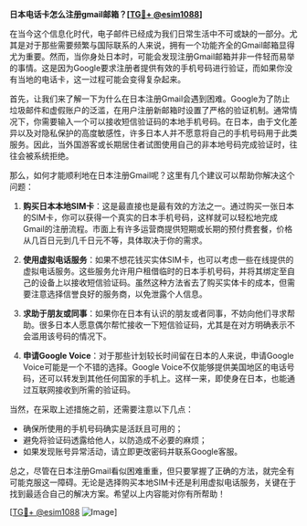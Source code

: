 **日本电话卡怎么注册gmail邮箱？[[TG💪+ @esim1088](https://t.me/s/esim1088)]**

在当今这个信息化时代，电子邮件已经成为我们日常生活中不可或缺的一部分。尤其是对于那些需要频繁与国际联系的人来说，拥有一个功能齐全的Gmail邮箱显得尤为重要。然而，当你身处日本时，可能会发现注册Gmail邮箱并非一件轻而易举的事情。这是因为Google要求注册者提供有效的手机号码进行验证，而如果你没有当地的电话卡，这一过程可能会变得复杂起来。

首先，让我们来了解一下为什么在日本注册Gmail会遇到困难。Google为了防止垃圾邮件和虚假账户的泛滥，在用户注册新邮箱时设置了严格的验证机制。通常情况下，你需要输入一个可以接收短信验证码的本地手机号码。在日本，由于文化差异以及对隐私保护的高度敏感性，许多日本人并不愿意将自己的手机号码用于此类服务。因此，当外国游客或长期居住者试图使用自己的非本地号码完成验证时，往往会被系统拒绝。

那么，如何才能顺利地在日本注册Gmail呢？这里有几个建议可以帮助你解决这个问题：

1. **购买日本本地SIM卡**：这是最直接也是最有效的方法之一。通过购买一张日本的SIM卡，你可以获得一个真实的日本手机号码，这样就可以轻松地完成Gmail的注册流程。市面上有许多运营商提供短期或长期的预付费套餐，价格从几百日元到几千日元不等，具体取决于你的需求。

2. **使用虚拟电话服务**：如果不想花钱买实体SIM卡，也可以考虑一些在线提供的虚拟电话服务。这些服务允许用户租借临时的日本手机号码，并将其绑定至自己的设备上以接收短信验证码。虽然这种方法省去了购买实体卡的成本，但需要注意选择信誉良好的服务商，以免泄露个人信息。

3. **求助于朋友或同事**：如果你在日本有认识的朋友或者同事，不妨向他们寻求帮助。很多日本人愿意偶尔帮忙接收一下短信验证码，尤其是在对方明确表示不会滥用该号码的情况下。

4. **申请Google Voice**：对于那些计划较长时间留在日本的人来说，申请Google Voice可能是一个不错的选择。Google Voice不仅能够提供美国地区的电话号码，还可以转发到其他任何国家的手机上。这样一来，即使身在日本，也能通过互联网接收到所需的验证码。

当然，在采取上述措施之前，还需要注意以下几点：
- 确保所使用的手机号码确实是活跃且可用的；
- 避免将验证码透露给他人，以防造成不必要的麻烦；
- 如果发现账号异常活动，请立即更改密码并联系Google客服。

总之，尽管在日本注册Gmail看似困难重重，但只要掌握了正确的方法，就完全有可能克服这一障碍。无论是选择购买本地SIM卡还是利用虚拟电话服务，关键在于找到最适合自己的解决方案。希望以上内容能对你有所帮助！

[[TG💪+ @esim1088](https://t.me/s/esim1088) ![Image](https://i.postimg.cc/4NQfJmqS/Snipaste-2025-05-13-00-14-12.png)]
